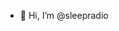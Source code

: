 - 👋 Hi, I’m @sleepradio

<!---
sleepradio/sleepradio is a ✨ special ✨ repository because its `README.md` (this file) appears on your GitHub profile.
You can click the Preview link to take a look at your changes.
--->
